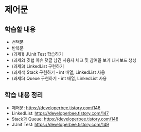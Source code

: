 # 제어문

## 학습할 내용
- 선택문
- 반복문
- (과제1) JUnit Test 학습하기
- (과제2) 깃헙 이슈 댓글 남긴 사용자 체크 및 참여율 보기 대시보드 생성
- (과제3) LinkedList 구현하기
- (과제4) Stack 구현하기 - int 배열, LinkedList 사용
- (과제5) Queue 구현하기 - int 배열, LinkedList 사용

## 학습 내용 정리
- 제어문: https://developerbee.tistory.com/146
- LinkedList: https://developerbee.tistory.com/147
- Stack과 Queue: https://developerbee.tistory.com/148
- JUnit Test: https://developerbee.tistory.com/149
